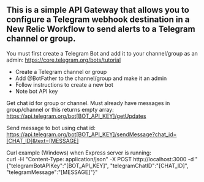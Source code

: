 ## This is a simple API Gateway that allows you to configure a Telegram webhook destination in a New Relic Workflow to send alerts to a Telegram channel or group.

You must first create a Telegram Bot and add it to your channel/group as an admin: https://core.telegram.org/bots/tutorial  

- Create a Telegram channel or group
- Add @BotFather to the channel/group and make it an admin
- Follow instructions to create a new bot
- Note bot API key

Get chat id for group or channel. Must already have messages in group/channel or this returns empty array:  
https://api.telegram.org/bot[BOT_API_KEY]/getUpdates  

Send message to bot using chat id:  
https://api.telegram.org/bot[BOT_API_KEY]/sendMessage?chat_id=[CHAT_ID]&text=[MESSAGE]  

Curl example (Windows) when Express server is running:  
curl -H "Content-Type: application/json" -X POST http://localhost:3000 -d "{\"telegramBotAPIKey\":\"[BOT_API_KEY]\", \"telegramChatID\":\"[CHAT_ID]\", \"telegramMessage\":\"[MESSAGE]\"}"  